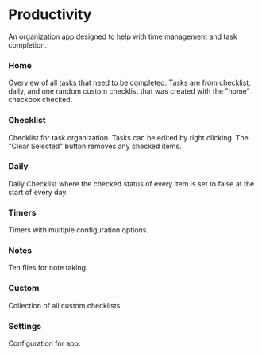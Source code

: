 # Productivity
An organization app designed to help with time management and task completion.
### Home
Overview of all tasks that need to be completed. Tasks are from checklist, daily, and one random custom checklist that was created with the "home" checkbox checked.
### Checklist
Checklist for task organization. Tasks can be edited by right clicking. The "Clear Selected" button removes any checked items.
### Daily
Daily Checklist where the checked status of every item is set to false at the start of every day.
### Timers
Timers with multiple configuration options.
### Notes
Ten files for note taking.
### Custom
Collection of all custom checklists.
### Settings
Configuration for app.
